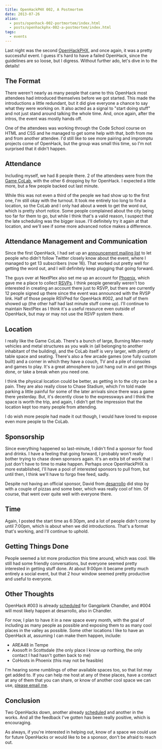 ```yaml
---
title: OpenHackPHX 002, A Postmortem
date: 2013-07-26
alias:
  - posts/openhack-002-portmortem/index.html
  - posts/openhackphx-002-a-postmortem/index.html
tags:
  - events
---
```


Last night was the second [OpenHackPHX](http://openhackphx.com), and once again, it was a pretty successful event. I guess it's hard to have a failed OpenHack, since the guidelines are so loose, but I digress. Without further ado, let's dive in to the details!

## The Format

There weren't nearly as many people that came to this OpenHack most attendees had introduced themselves before we got started. This made the introductions a little redundant, but it did give everyone a chance to say what they were working on. It also acted as a signal to "start doing stuff" and not just stand around talking the whole time. And, once again, after the intros, the event was mostly hands off.

One of the attendees was working through the Code School course on HTML and CSS and he managed to get some help with that, both from me and from another attendee. I'd still like to see more pairing and impromptu projects come of OpenHack, but the group was small this time, so I'm not surprised that it didn't happen.

## Attendance

Including myself, we had 8 people there. 2 of the attendees were from the [Game CoLab](http://gamecolab.org), with the other 6 dropping by for OpenHack. I expected a little more, but a few people backed out last minute.

While this was not even a third of the people we had show up to the first one, I'm still okay with the turnout. It took me entirely too long to find a location, so the CoLab and I only had about a week to get the word out, which is pretty short notice. Some people complained about the city being too far for them to go, but while I think that's a valid reason, I suspect that the late scheduling was the bigger issue. I'll definitely try it again at that location, and we'll see if some more advanced notice makes a difference.

## Attendance Management and Communication

Since the first OpenHack, I had set up an [announcement mailing list](http://github.us7.list-manage.com/subscribe?u=fee91750c6a15b2d1a78831c4&id=b9422c0135) to let people who didn't follow Twitter closely know about the event, where I managed to get 13 subscribers (now 16). That worked out pretty well for getting the word out, and I will definitely keep plugging that going forward.

The guys over at NextPlex also set me up an account for [Phoenix](https://nextplex.com/phoenix-az/), which gave me a place to collect [RSVPs](http://nextplex.com/phoenix-az/calendar/events/8831-openhack-002). I think people generally weren't too interested in creating an account there just to RSVP, but there are currently 12 people signed up there since the event was announced with the RVSP link. Half of those people RSVPed for OpenHack #002, and half of them showed up (the other half had last minute stuff come up). I'll continue to maintain NextPlex as I think it's a useful resource even outside of OpenHack, but may or may not use the RSVP system there.

## Location

I really like the Game CoLab. There's a bunch of large, Burning Man-ready vehicles and metal structures as you walk in (all belonging to another inhabitant of the building), and the CoLab itself is very larger, with plenty of table space and seating. There's also a few arcade games (one fully custom built) and a corner in which they have a couch, TV and a pile of consoles and games to play. It's a great atmosphere to just hang out in and get things done, or take a break when you need one.

I think the physical location could be better, as getting in to the city can be a pain. They are also really close to Chase Stadium, which I'm told made parking a little painful for some of the later arrivals since there was a game there yesterday. But, it's decently close to the expressways and I think the space is worth the trip, and again, I didn't get the impression that the location kept too many people from attending.

I do wish more people had made it out though, I would have loved to expose even more people to the CoLab.

## Sponsorship

Since everything happened so last-minute, I didn't find a sponsor for food and drinks. I have a feeling that going forward, I probably won't really bother trying to chase down sponsors again. It's an extra bit of work that I just don't have to time to make happen. Perhaps once OpenHackPHX is more established, I'll have a pool of interested sponsors to pull from, but until then, I think we'll have to forgo free feed, sadly.

Despite not having an official sponsor, David from [desarrollo](http://i04545.wix.com/desarrollo#!phoenix-flight/c1bs6) did stop by with a couple of pizzas and some beer, which was really cool of him. Of course, that went over quite well with everyone there.

## Time

Again, I posted the start time as 6:30pm, and a lot of people didn't come by until 7:00pm, which is about when we did introductions. That's a format that's working, and I'll continue to uphold.

## Getting Things Done

People seemed a lot more production this time around, which was cool. We still had some friendly conversations, but everyone seemed pretty interested in getting stuff done. At about 9:00pm it became pretty much entirely a social event, but that 2 hour window seemed pretty productive and useful to everyone.

## Other Thoughts

OpenHack #003 is already [scheduled](http://nextplex.com/phoenix-az/calendar/events/8959-openhack-003) for Gangplank Chandler, and #004 will most likely happen at desarrollo, also in Chandler.

For now, I plan to have it in a new space every month, with the goal of including as many people as possible and exposing them to as many cool places in the valley as possible. Some other locations I like to have an OpenHack at, assuming I can make them happen, include:

- AREA48 in Tempe
- Axosoft in Scottsdale (the only place I know up northing, the only contact I had hasn't gotten back to me)
- CoHoots in Phoenix (this may not be feasible)

I'm hearing some rumblings of other available spaces too, so that list may get added to. If you can help me host at any of these places, have a contact at any of them that you can share, or know of another cool space we can use, [please email me](mailto:openhackphx@gmail.com).

## Conclusion

Two OpenHacks down, another already [scheduled](http://nextplex.com/phoenix-az/calendar/events/8959-openhack-003) and another in the works. And all the feedback I've gotten has been really positive, which is encouraging.

As always, if you're interested in helping out, know of a space we could use for future OpenHacks or would like to be a sponsor, don't be afraid to reach out.
